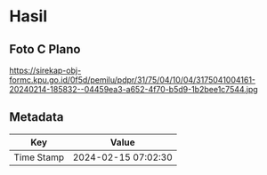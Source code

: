 # Hasil

## Foto C Plano

https://sirekap-obj-formc.kpu.go.id/0f5d/pemilu/pdpr/31/75/04/10/04/3175041004161-20240214-185832--04459ea3-a652-4f70-b5d9-1b2bee1c7544.jpg


## Metadata

| Key        | Value               |
| ---------- | ------------------- |
| Time Stamp | 2024-02-15 07:02:30 |




